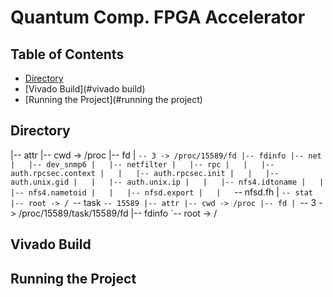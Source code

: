 # Quantum Comp. FPGA Accelerator 


## Table of Contents
- [Directory](#directory)
- [Vivado Build](#vivado build)
- [Running the Project](#running the project)

## Directory
|-- attr
|-- cwd -> /proc
|-- fd
|   `-- 3 -> /proc/15589/fd
|-- fdinfo
|-- net
|   |-- dev_snmp6
|   |-- netfilter
|   |-- rpc
|   |   |-- auth.rpcsec.context
|   |   |-- auth.rpcsec.init
|   |   |-- auth.unix.gid
|   |   |-- auth.unix.ip
|   |   |-- nfs4.idtoname
|   |   |-- nfs4.nametoid
|   |   |-- nfsd.export
|   |   `-- nfsd.fh
|   `-- stat
|-- root -> /
`-- task
    `-- 15589
        |-- attr
        |-- cwd -> /proc
        |-- fd
        | `-- 3 -> /proc/15589/task/15589/fd
        |-- fdinfo
        `-- root -> /

## Vivado Build

## Running the Project

